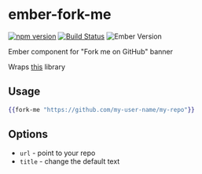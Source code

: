 # ember-fork-me
[![npm version](https://badge.fury.io/js/ember-fork-me.svg)](https://badge.fury.io/js/ember-fork-me)
[![Build Status](https://travis-ci.org/kellyselden/ember-fork-me.svg?branch=master)](https://travis-ci.org/kellyselden/ember-fork-me)
![Ember Version](https://embadge.io/v1/badge.svg?start=1.13.0)

Ember component for "Fork me on GitHub" banner

Wraps [this](https://github.com/simonwhitaker/github-fork-ribbon-css) library

## Usage

```hbs
{{fork-me "https://github.com/my-user-name/my-repo"}}
```

## Options

* `url` - point to your repo
* `title` - change the default text
